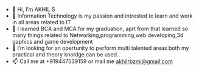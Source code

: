 - 👋 Hi, I’m AKHIL S
- 👀 Information Technology is my passion and intrested to learn and work in all areas related to IT
- 🌱 I learned BCA and MCA for my graduation, aprt from that learned so many things related to Networking,programming,web developing,3d gaphics and game development
- 💞️ I’m looking for an opertunity to perform multi talented areas both my practical and theory knoldge can be used..
- 📫 Call me at +919447539159 or mail me akhilrbzmi@gmail.com

<!---
AkhilRbzMi/AkhilRbzMi is a ✨ special ✨ repository because its `README.md` (this file) appears on your GitHub profile.
You can click the Preview link to take a look at your changes.
--->
